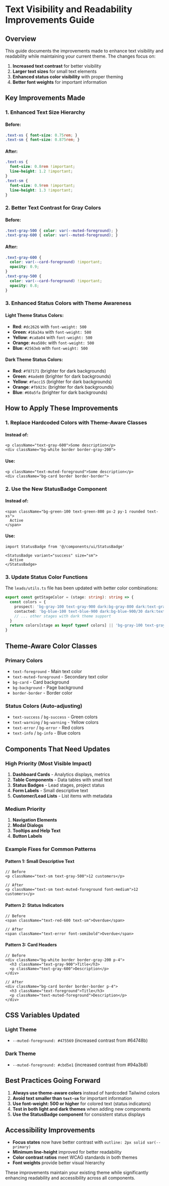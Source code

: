 # Text Visibility and Readability Improvements Guide

## Overview
This guide documents the improvements made to enhance text visibility and readability while maintaining your current theme. The changes focus on:

1. **Increased text contrast** for better visibility
2. **Larger text sizes** for small text elements
3. **Enhanced status color visibility** with proper theming
4. **Better font weights** for important information

## Key Improvements Made

### 1. Enhanced Text Size Hierarchy

#### Before:
```css
.text-xs { font-size: 0.75rem; }
.text-sm { font-size: 0.875rem; }
```

#### After:
```css
.text-xs { 
  font-size: 0.8rem !important; 
  line-height: 1.2 !important; 
}
.text-sm { 
  font-size: 0.9rem !important; 
  line-height: 1.3 !important; 
}
```

### 2. Better Text Contrast for Gray Colors

#### Before:
```css
.text-gray-500 { color: var(--muted-foreground); }
.text-gray-600 { color: var(--muted-foreground); }
```

#### After:
```css
.text-gray-600 { 
  color: var(--card-foreground) !important; 
  opacity: 0.9; 
}
.text-gray-500 { 
  color: var(--card-foreground) !important; 
  opacity: 0.8; 
}
```

### 3. Enhanced Status Colors with Theme Awareness

#### Light Theme Status Colors:
- **Red**: `#dc2626` with `font-weight: 500`
- **Green**: `#16a34a` with `font-weight: 500`
- **Yellow**: `#ca8a04` with `font-weight: 500`
- **Orange**: `#ea580c` with `font-weight: 500`
- **Blue**: `#2563eb` with `font-weight: 500`

#### Dark Theme Status Colors:
- **Red**: `#f87171` (brighter for dark backgrounds)
- **Green**: `#4ade80` (brighter for dark backgrounds)
- **Yellow**: `#facc15` (brighter for dark backgrounds)
- **Orange**: `#fb923c` (brighter for dark backgrounds)
- **Blue**: `#60a5fa` (brighter for dark backgrounds)

## How to Apply These Improvements

### 1. Replace Hardcoded Colors with Theme-Aware Classes

#### Instead of:
```tsx
<p className="text-gray-600">Some description</p>
<div className="bg-white border border-gray-200">
```

#### Use:
```tsx
<p className="text-muted-foreground">Some description</p>
<div className="bg-card border border-border">
```

### 2. Use the New StatusBadge Component

#### Instead of:
```tsx
<span className="bg-green-100 text-green-800 px-2 py-1 rounded text-xs">
  Active
</span>
```

#### Use:
```tsx
import StatusBadge from '@/components/ui/StatusBadge'

<StatusBadge variant="success" size="sm">
  Active
</StatusBadge>
```

### 3. Update Status Color Functions

The `leads/utils.ts` file has been updated with better color combinations:

```typescript
export const getStageColor = (stage: string): string => {
  const colors = {
    prospect: 'bg-gray-100 text-gray-900 dark:bg-gray-800 dark:text-gray-100',
    contacted: 'bg-blue-100 text-blue-900 dark:bg-blue-900/30 dark:text-blue-300',
    // ... other stages with dark theme support
  }
  return colors[stage as keyof typeof colors] || 'bg-gray-100 text-gray-900'
}
```

## Theme-Aware Color Classes

### Primary Colors
- `text-foreground` - Main text color
- `text-muted-foreground` - Secondary text color
- `bg-card` - Card background
- `bg-background` - Page background
- `border-border` - Border color

### Status Colors (Auto-adjusting)
- `text-success` / `bg-success` - Green colors
- `text-warning` / `bg-warning` - Yellow colors
- `text-error` / `bg-error` - Red colors
- `text-info` / `bg-info` - Blue colors

## Components That Need Updates

### High Priority (Most Visible Impact)
1. **Dashboard Cards** - Analytics displays, metrics
2. **Table Components** - Data tables with small text
3. **Status Badges** - Lead stages, project status
4. **Form Labels** - Small descriptive text
5. **Customer/Lead Lists** - List items with metadata

### Medium Priority
1. **Navigation Elements**
2. **Modal Dialogs**
3. **Tooltips and Help Text**
4. **Button Labels**

### Example Fixes for Common Patterns

#### Pattern 1: Small Descriptive Text
```tsx
// Before
<p className="text-sm text-gray-500">12 customers</p>

// After
<p className="text-sm text-muted-foreground font-medium">12 customers</p>
```

#### Pattern 2: Status Indicators
```tsx
// Before
<span className="text-red-600 text-sm">Overdue</span>

// After
<span className="text-error font-semibold">Overdue</span>
```

#### Pattern 3: Card Headers
```tsx
// Before
<div className="bg-white border border-gray-200 p-4">
  <h3 className="text-gray-900">Title</h3>
  <p className="text-gray-600">Description</p>
</div>

// After
<div className="bg-card border border-border p-4">
  <h3 className="text-foreground">Title</h3>
  <p className="text-muted-foreground">Description</p>
</div>
```

## CSS Variables Updated

### Light Theme
- `--muted-foreground: #475569` (increased contrast from #64748b)

### Dark Theme
- `--muted-foreground: #cbd5e1` (increased contrast from #94a3b8)

## Best Practices Going Forward

1. **Always use theme-aware colors** instead of hardcoded Tailwind colors
2. **Avoid text smaller than `text-sm`** for important information
3. **Use font-weight: 500 or higher** for colored text (status indicators)
4. **Test in both light and dark themes** when adding new components
5. **Use the StatusBadge component** for consistent status displays

## Accessibility Improvements

- **Focus states** now have better contrast with `outline: 2px solid var(--primary)`
- **Minimum line-height** improved for better readability
- **Color contrast ratios** meet WCAG standards in both themes
- **Font weights** provide better visual hierarchy

These improvements maintain your existing theme while significantly enhancing readability and accessibility across all components.
